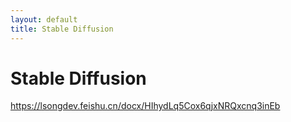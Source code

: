 ```yaml
---
layout: default
title: Stable Diffusion
---
```


# Stable Diffusion

<https://lsongdev.feishu.cn/docx/HIhydLq5Cox6qjxNRQxcnq3inEb>